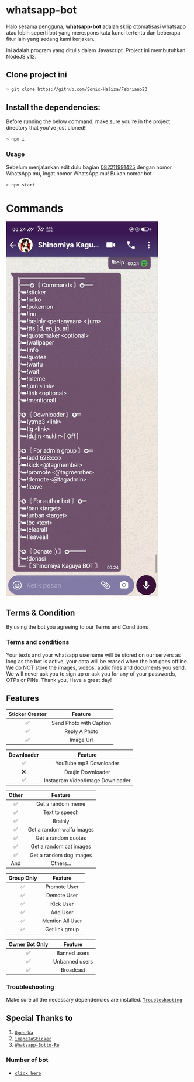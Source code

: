 # whatsapp-bot
Halo sesama pengguna, <b>whatsapp-bot</b> adalah skrip otomatisasi whatsapp atau lebih seperti bot yang merespons kata kunci tertentu dan beberapa fitur lain yang sedang kami kerjakan.

Ini adalah program yang ditulis dalam Javascript.
Project ini membutuhkan NodeJS v12.

## Clone project ini

```bash
> git clone https://github.com/Sonic-Haliza/Febriano23
```

## Install the dependencies:
Before running the below command, make sure you're in the project directory that
you've just cloned!!

```bash
> npm i
```

### Usage
Sebelum menjalankan edit dulu bagian [082211991425](https://github.com/Sonic-Haliza/Febriano23/blob/master/kntl.js#L84) dengan nomor WhatsApp mu, ingat nomor WhatsApp mu! Bukan nomor bot
```bash
> npm start
```

# Commands
<img src=https://github.com/Sonic-Haliza/Febriano23/blob/master/img/Screenshot_2020-09-08-00-24-53-25.jpg />

## Terms & Condition
By using the bot you agreeing to our Terms and Conditions 
### Terms and conditions
Your texts and your whatsapp username will be stored on our servers as long as the bot is active, your data will be erased when the bot goes offline. We do NOT store the images, videos, audio files and documents you send. We will never ask you to sign up or ask you for any of your passwords, OTPs or PINs. Thank you, Have a great day! 

## Features

| Sticker Creator |                Feature           |
| :-----------: | :--------------------------------: |
|       ✅       | Send Photo with Caption          |
|       ✅       | Reply A Photo                    |
|       ✅       | Image Url                        |


| Downloader |                     Feature                |
| :------------: | :---------------------------------------------: |
|       ✅        |   YouTube mp3 Downloader                    |
|       ❌        |   Doujin Downloader         |
|       ✅        |   Instagram Video/Image Downloader                  |


| Other  |                     Feature                     |
| :------------: | :---------------------------------------------: |
|       ✅        |   Get a random meme             |
|       ✅        |   Text to speech                |
|       ✅        |   Brainly                       |
|       ✅        |   Get a random waifu images     |
|       ✅        |   Get a random quotes           |
|       ✅        |   Get a random cat images       |
|       ✅        |   Get a random dog images       |
|      And        |   Others...                     |


| Group Only  |                     Feature                     |
| :------------: | :---------------------------------------------: |
|       ✅        |   Promote User                  |
|       ✅        |   Demote User                   |
|       ✅        |   Kick User                     |
|       ✅        |   Add User                      |
|       ✅        |   Mention All User              |
|       ✅        |   Get link group                |

| Owner Bot Only  |              Feature                |
| :------------: | :---------------------------------------------: |
|       ✅        |   Banned users                   |
|       ✅        |   Unbanned users                 |
|       ✅        |   Broadcast                      |


### Troubleshooting
Make sure all the necessary dependencies are installed.
[`Troubleshooting`](https://github.com/puppeteer/puppeteer/blob/main/docs/troubleshooting.md)

## Special Thanks to
1. [`Open-Wa`](https://github.com/open-wa/wa-automate-nodejs)
2. [`imageToSticker`](https://github.com/YogaSakti/imageToSticker)
3. [`Whatsapp-Botto-Re`](https://github.com/SomnathDas/Whatsapp-Botto-Re)


### Number of bot
* [`click here`](https://wa.me/6282211991425)
